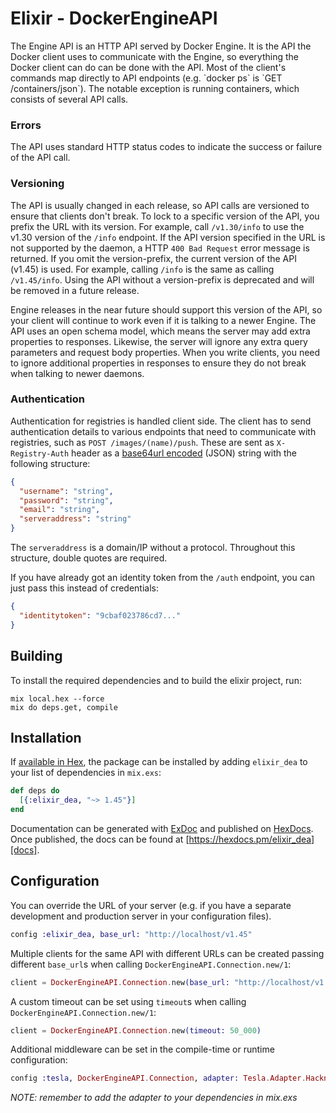 # Elixir - DockerEngineAPI

The Engine API is an HTTP API served by Docker Engine. It is the API the Docker client uses to communicate with the Engine, so everything the Docker client can do can be done with the API.  Most of the client&#39;s commands map directly to API endpoints (e.g. &#x60;docker ps&#x60; is &#x60;GET /containers/json&#x60;). The notable exception is running containers, which consists of several API calls.
  ### Errors

  The API uses standard HTTP status codes to indicate the success or failure of the API call.
  

  ### Versioning

  The API is usually changed in each release, so API calls are versioned to ensure that clients don't break. To lock to a specific version of the API, you prefix the URL with its version. For example, call `/v1.30/info` to use the v1.30 version of the `/info` endpoint. If the API version specified in the URL is not supported by the daemon, a HTTP `400 Bad Request` error message is returned. If you omit the version-prefix, the current version of the API (v1.45) is used. For example, calling `/info` is the same as calling `/v1.45/info`. Using the API without a version-prefix is deprecated and will be removed in a future release.

  Engine releases in the near future should support this version of the API, so your client will continue to work even if it is talking to a newer Engine. The API uses an open schema model, which means the server may add extra properties to responses. Likewise, the server will ignore any extra query parameters and request body properties. When you write clients, you need to ignore additional properties in responses to ensure they do not break when talking to newer daemons.

  ### Authentication

  Authentication for registries is handled client side. The client has to send authentication details to various endpoints that need to communicate with registries, such as `POST /images/(name)/push`. These are sent as `X-Registry-Auth` header as a [base64url encoded](https://tools.ietf.org/html/rfc4648#section-5) (JSON) string with the following structure:

  ```json
  {
    "username": "string",
    "password": "string",
    "email": "string",
    "serveraddress": "string"
  }
  ```

  The `serveraddress` is a domain/IP without a protocol. Throughout this structure, double quotes are required.

  If you have already got an identity token from the `/auth` endpoint, you can just pass this instead of credentials:

  ```json
  {
    "identitytoken": "9cbaf023786cd7..."
  }
  ```

## Building

To install the required dependencies and to build the elixir project, run:

```console
mix local.hex --force
mix do deps.get, compile
```

## Installation

If [available in Hex][], the package can be installed by adding `elixir_dea` to
your list of dependencies in `mix.exs`:

```elixir
def deps do
  [{:elixir_dea, "~> 1.45"}]
end
```

Documentation can be generated with [ExDoc][] and published on [HexDocs][]. Once published, the docs can be found at
[https://hexdocs.pm/elixir_dea][docs].

## Configuration

You can override the URL of your server (e.g. if you have a separate development and production server in your
configuration files).

```elixir
config :elixir_dea, base_url: "http://localhost/v1.45"
```

Multiple clients for the same API with different URLs can be created passing different `base_url`s when calling
`DockerEngineAPI.Connection.new/1`:

```elixir
client = DockerEngineAPI.Connection.new(base_url: "http://localhost/v1.45")
```

A custom timeout can be set using `timeout`s when calling `DockerEngineAPI.Connection.new/1`:
```elixir
client = DockerEngineAPI.Connection.new(timeout: 50_000)
```

Additional middleware can be set in the compile-time or runtime configuration:
 ```elixir  
config :tesla, DockerEngineAPI.Connection, adapter: Tesla.Adapter.Hackney
```
*NOTE: remember to add the adapter to your dependencies in mix.exs*

[exdoc]: https://github.com/elixir-lang/ex_doc
[hexdocs]: https://hexdocs.pm
[available in hex]: https://hex.pm/docs/publish
[docs]: https://hexdocs.pm/elixir_dea
